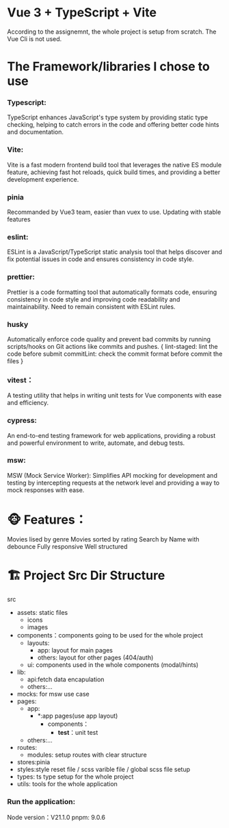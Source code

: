 # Vue 3 + TypeScript + Vite 

According to the assignemnt, the whole project is setup from scratch. 
The Vue Cli is not used.

# The Framework/libraries I chose to use
### Typescript:
TypeScript enhances JavaScript's type system by providing static type checking, helping to catch errors in the code and offering better code hints and documentation.
### Vite:
Vite is a fast modern frontend build tool that leverages the native ES module feature, achieving fast hot reloads, quick build times, and providing a better development experience.
### pinia 
Recommanded by Vue3 team, easier than vuex to use. Updating with stable features
### eslint: 
ESLint is a JavaScript/TypeScript static analysis tool that helps discover and fix potential issues in code and ensures consistency in code style.
### prettier: 
Prettier is a code formatting tool that automatically formats code, ensuring consistency in code style and improving code readability and maintainability. 
Need to remain consistent with ESLint rules.
### husky
Automatically enforce code quality and prevent bad commits by running scripts/hooks on Git actions like commits and pushes.
{
   lint-staged: lint the code before submit
   commitLint: check the commit format before commit the files
}
### vitest：
A testing utility that helps in writing unit tests for Vue components with ease and efficiency.
### cypress:
An end-to-end testing framework for web applications, providing a robust and powerful environment to write, automate, and debug tests.
### msw: 
MSW (Mock Service Worker): Simplifies API mocking for development and testing by intercepting requests at the network level and providing a way to mock responses with ease.

# 🐵 Features：
Movies lised by genre 
Movies sorted by rating
Search by Name with debounce
Fully responsive
Well structured


# 🏗️ Project Src Dir Structure
src
- assets: static files
   - icons
   - images
-  components：components going to be used for the whole project
      - layouts:
        - app: layout for main pages
        - others: layout for other pages (404/auth)
      - ui: components used in the whole components (modal/hints)
-   lib:
      - api:fetch data encapulation
      - others:...
   - mocks: for msw use case
   - pages:
      - app:
          - *:app pages(use app layout)
            - components：
               - __test__：unit test
      - others:...
   - routes: 
      - modules: setup routes with clear structure
   - stores:pinia 
   - styles:style reset file / scss varible file / global scss file setup
   - types: ts type setup for the whole project
   - utils: tools for the whole application
   
### Run the application:
Node version：V21.1.0
pnpm: 9.0.6
   



